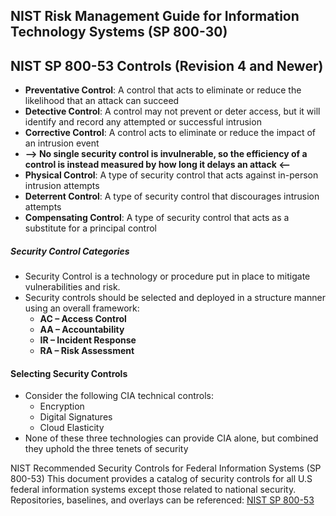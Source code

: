 ## NIST Risk Management Guide for Information Technology Systems (SP 800-30)


## NIST SP 800-53 Controls (Revision 4 and Newer)
  - <b>Preventative Control</b>: A control that acts to eliminate or reduce the likelihood that an attack can succeed
  - <b>Detective Control</b>: A control may not prevent or deter access, but it will identify and record any attempted or successful intrusion
  - <b>Corrective Control</b>: A control acts to eliminate or reduce the impact of an intrusion event
  - <b> --> No single security control is invulnerable, so the efficiency of a control is instead measured by how long it delays an attack <-- </b>
  - <b>Physical Control</b>: A type of security control that acts against in-person intrusion attempts
  - <b>Deterrent Control</b>: A type of security control that discourages intrusion attempts
  - <b>Compensating Control</b>: A type of security control that acts as a substitute for a principal control
##### Security Control Categories
  - Security Control is a technology or procedure put in place to mitigate vulnerabilities and risk.
  - Security controls should be selected and deployed in a structure manner using an overall framework:
      - <b>AC – Access Control</b>
      - <b>AA – Accountability</b>
      - <b>IR – Incident Response</b>
      - <b>RA – Risk Assessment</b>
#### Selecting Security Controls
  - Consider the following CIA technical controls:
     - Encryption
     - Digital Signatures
     - Cloud Elasticity
  - None of these three technologies can provide CIA alone, but combined they uphold the three tenets of security
  
  
  

NIST Recommended Security Controls for Federal Information Systems (SP 800-53)
This document provides a catalog of security controls for all U.S federal information systems except those related to national security.
Repositories, baselines, and overlays can be referenced: [NIST SP 800-53](https://csrc.nist.gov/Projects/risk-management/sp800-53-controls)
